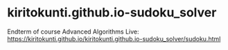 # kiritokunti.github.io-sudoku_solver
Endterm of course Advanced Algorithms
Live: https://kiritokunti.github.io/kiritokunti.github.io-sudoku_solver/sudoku.html
